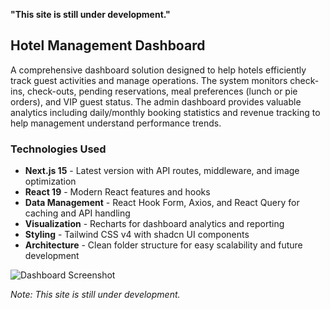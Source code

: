 **"This site is still under development."**

## Hotel Management Dashboard

A comprehensive dashboard solution designed to help hotels efficiently track guest activities and manage operations. The system monitors check-ins, check-outs, pending reservations, meal preferences (lunch or pie orders), and VIP guest status. The admin dashboard provides valuable analytics including daily/monthly booking statistics and revenue tracking to help management understand performance trends.

### Technologies Used

- **Next.js 15** - Latest version with API routes, middleware, and image optimization
- **React 19** - Modern React features and hooks
- **Data Management** - React Hook Form, Axios, and React Query for caching and API handling
- **Visualization** - Recharts for dashboard analytics and reporting
- **Styling** - Tailwind CSS v4 with shadcn UI components
- **Architecture** - Clean folder structure for easy scalability and future development

![Dashboard Screenshot](<img width="547" height="231" alt="image" src="https://github.com/user-attachments/assets/b3be2576-66a3-4998-9391-e063e3d9a257" />
)

*Note: This site is still under development.*
